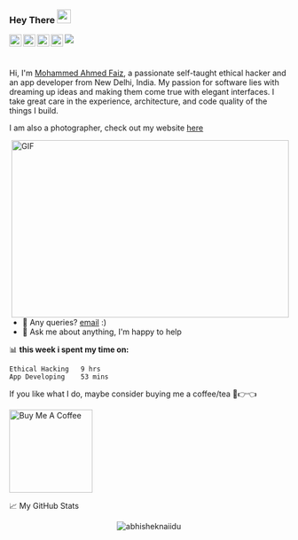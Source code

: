 ### Hey There <img src="https://media.giphy.com/media/hvRJCLFzcasrR4ia7z/giphy.gif" width="25px">
<a href="https://discord.gg/qDqMw5s2eC">
  <img align="left" alt="Mohammed's Discord" width="22px" src="https://raw.githubusercontent.com/peterthehan/peterthehan/master/assets/discord.svg" />
</a>
<a href="https://twitter.com/MohammedFaiz06">
  <img align="left" alt="Mohammed Ahmed Faiz | Twitter" width="22px" src="https://raw.githubusercontent.com/peterthehan/peterthehan/master/assets/twitter.svg" />
</a>
<a href="https://www.linkedin.com/in/mohammed-ahmed-faiz-b15b771a2/">
  <img align="left" alt="Mohammed's LinkedIN" width="22px" src="https://raw.githubusercontent.com/peterthehan/peterthehan/master/assets/linkedin.svg" />
</a>
<a href="https://open.spotify.com/user/u29msjlem4xcm6dw2s6kglwxo?si=e0946af5af29403a">
  <img align="left" alt="Mohammed's Spotify" width="22px" src="https://raw.githubusercontent.com/peterthehan/peterthehan/master/assets/spotify.svg" />
</a>

![](https://visitor-badge.glitch.me/badge?page_id=abhisheknaiidu.abhisheknaiidu)

<br />

Hi, I'm [Mohammed Ahmed Faiz](https://mohammedfaiz06.blogspot.com/), a passionate self-taught ethical hacker and an app developer from New Delhi, India. My passion for software lies with dreaming up ideas and making them come true with elegant interfaces. I take great care in the experience, architecture, and code quality of the things I build.

I am also a photographer, check out my website [here](https://thephotographersedge.godaddysites.com/)


  <img align="right" alt="GIF" src="https://github.com/abhisheknaiidu/abhisheknaiidu/blob/master/code.gif?raw=true" width="500" height="320" />
  
- 💼 Any queries? [email](mailto:mohammed.ahmedfaiz1704@gmail.com) :)
- 💬 Ask me about anything, I'm happy to help



📊 **this week i spent my time on:**
<!--START_SECTION:waka-->
```text
Ethical Hacking   9 hrs 
App Developing    53 mins               
```
<!--END_SECTION:waka-->

If you like what I do, maybe consider buying me a coffee/tea 🥺👉👈

<a href="https://www.buymeacoffee.com/MohammedFaiz06" target="_blank"><img src="https://cdn.buymeacoffee.com/buttons/v2/default-red.png" alt="Buy Me A Coffee" width="150" ></a>


📈 My GitHub Stats

<p align="center"> <img src="https://github-readme-stats.vercel.app/api?username=MohammedFaiz06&show_icons=true&theme=gotham" alt="abhisheknaiidu" />
